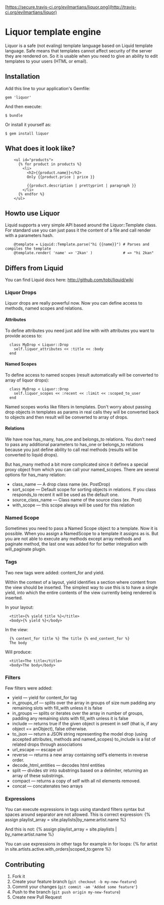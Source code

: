 [https://secure.travis-ci.org/evilmartians/liquor.png](http://travis-ci.org/evilmartians/liquor)


# Liquor template engine

Liquor is a safe (not evaling) template language based on Liquid template language. Safe means that templates cannot affect security of the server they are rendered on. So it is usable when you need to give an ability to edit templates to your users (HTML or email).

## Installation

Add this line to your application's Gemfile:

    gem 'liquor'

And then execute:

    $ bundle

Or install it yourself as:

    $ gem install liquor

## What does it look like?

````
	<ul id="products">
	  {% for product in products %}
	    <li>
	      <h2>{{product.name}}</h2>
	      Only {{product.price | price }}

	      {{product.description | prettyprint | paragraph }}
 	    </li>
	  {% endfor %}
	</ul>
````

## Howto use Liquor

Liquid supports a very simple API based around the Liquor::Template class.
For standard use you can just pass it the content of a file and call render with a parameters hash.

````
	@template = Liquid::Template.parse("hi {{name}}") # Parses and compiles the template
	@template.render( 'name' => '2kan' )              # => "hi 2kan"
````

## Differs from Liquid

You can find Liquid docs here: http://github.com/tobi/liquid/wiki

### Liquor Drops
Liquor drops are really powerful now. Now you can define access to methods, named scopes and relations.

#### Attributes
To define attributes you need just add line with with attributes you want to provide access to:

````
  class MyDrop < Liquor::Drop
    self.liquor_attributes << :title << :body
  end
````

#### Named Scopes
To define access to named scopes (result automatically will be converted to array of liquor drops):

````
  class MyDrop < Liquor::Drop
    self.liquor_scopes << :recent << :limit << :scoped_to_user
  end
````

Named scopes works like filters in templates. Don't worry about passing drop objects in templates as params in real calls they will be converted back to objects and then result will be converted to array of drops.

#### Relations

We have now has_many, has_one and belongs_to relations. You don't need to pass any additional parameters to has_one or belongs_to relations because you just define ability to call real methods (results will be converted to liquid drops).

But has_many method a bit more complicated since it defines a special proxy object from which you can call your named_scopes. There are several options for has_many relation:

* class_name — A drop class name (ex. PostDrop)
* sort_scope — Default scope for sorting objects in relations. If you class responds_to recent it will be used as the default one.
* source_class_name — Class name of the source class (ex. Post)
* with_scope — this scope always will be used for this relation

### Named Scope

Sometimes you need to pass a Named Scope object to a template. Now it is possible. When you assign a NamedScope to a template it assigns as is. But you are not able to execute any methods except array methods and paginate method, the last one was added for  for better integration with will_paginate plugin.

### Tags

Two new tags were added: content_for and yield.

Within the context of a layout, yield identifies a section where content from the view should be inserted.
The simplest way to use this is to have a single yield, into which the entire contents of the view currently  being rendered is inserted.

In your layout:
````
  <title>{% yield title %}</title>
  <body>{% yield %}</body>
````

In the view:
````
  {% content_for title %} The title {% end_content_for %}
  The body
````

Will produce:
````
  <title>The title</title>
  <body>The body</body>
````

### Filters

Few filters were added:

* yield — yield for content_for tag
* in_groups_of — splits over the array in groups of size num padding any remaining slots with fill_with unless it is false
* in_groups — splits or iterates over the array in number of groups, padding any remaining slots with fill_with unless it is false
* include — returns true if the given object is present in self (that is, if any object == anObject), false otherwise.
* to_json — return a JSON string representing the model drop (using accepted attributes, methods and named_scopes) to_include is a list of related drops through associations
* url_escape — escape url
* reverse — returns a new array containing self’s elements in reverse order.
* decode_html_entities — decodes html entities
* split — divides str into substrings based on a delimiter, returning an array of these substrings.
* compact — returns a copy of self with all nil elements removed.
* concat — concatenates two arrays

### Expressions

You can execute expressions in tags using standard filters syntax but spaces around separator are not allowed.
This is correct expression:
  {% assign playlist_array = site.playlists|by_name:artist.name %}

And this is not:
  {% assign playlist_array = site.playlists | by_name:artist.name %}

You can use expressions in other tags for example in for loops:
   {% for artist in site.artists.active.with_orders|scoped_to:genre %}

## Contributing

1. Fork it
2. Create your feature branch (`git checkout -b my-new-feature`)
3. Commit your changes (`git commit -am 'Added some feature'`)
4. Push to the branch (`git push origin my-new-feature`)
5. Create new Pull Request
